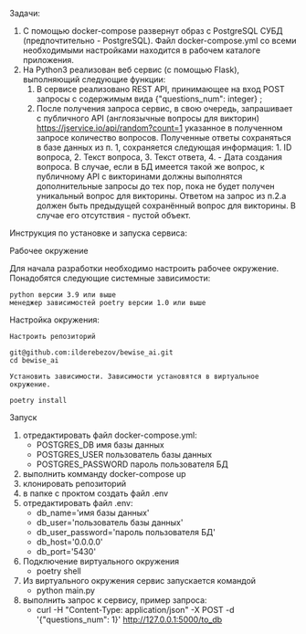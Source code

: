 Задачи:

1. С помощью docker-compose развернут образ с PostgreSQL СУБД (предпочтительно - PostgreSQL). Файл docker-compose.yml со 
   всеми необходимыми настройками находится в рабочем каталоге приложения.
2. На Python3 реализован веб сервис (с помощью Flask), выполняющий следующие функции:
   1. В сервисе реализовано REST API, принимающее на вход POST запросы с содержимым вида {"questions_num": integer} ; 
   2. После получения запроса сервис, в свою очередь, запрашивает с публичного API (англоязычные вопросы для викторин) 
      https://jservice.io/api/random?count=1 указанное в полученном запросе количество вопросов. 
      Полученные ответы сохраняться в базе данных из п. 1, сохраняется следующая информация: 1. ID вопроса, 
      2. Текст вопроса, 3. Текст ответа, 4. - Дата создания вопроса. В случае, если в БД имеется такой же вопрос, 
      к публичному API с викторинами должны выполнятся дополнительные запросы до тех пор, пока не будет получен 
      уникальный вопрос для викторины.
Ответом на запрос из п.2.a должен быть предыдущей сохранённый вопрос для викторины. В случае его отсутствия - пустой объект.

Инструкция по установке и запуска сервиса:

Рабочее окружение

Для начала разработки необходимо настроить рабочее окружение. Понадобятся следующие системные зависимости:

    python версии 3.9 или выше
    менеджер зависимостей poetry версии 1.0 или выше

Настройка окружения:

    Настроить репозиторий

    git@github.com:ilderebezov/bewise_ai.git
    cd bewise_ai

    Установить зависимости. Зависимости установятся в виртуальное окружение.

    poetry install

Запуск
1. отредактировать файл docker-compose.yml:
   - POSTGRES_DB имя базы данных
   - POSTGRES_USER пользователь базы данных
   - POSTGRES_PASSWORD пароль пользователя БД
2. выполнить комманду docker-compose up
3. клонировать репозиторий
4. в папке с проктом создать файл .env 
5. отредактировать файл .env:
   - db_name='имя базы данных'
   - db_user='пользователь базы данных'
   - db_user_password='пароль пользователя БД'
   - db_host='0.0.0.0'
   - db_port='5430'
6. Подключение виртуального окружения 
   - poetry shell
7. Из виртуального окружения сервис запускается командой
   - python main.py
8. выполнить запрос к сервису, пример запроса:
   - curl -H "Content-Type: application/json" -X POST -d '{"questions_num": 1}' http://127.0.0.1:5000/to_db